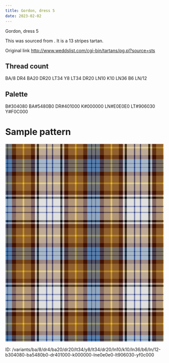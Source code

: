 ```yaml
---
title: Gordon, dress 5
date: 2023-02-02
---
```

Gordon, dress 5

This was sourced from <no value>.  It is a 13 stripes tartan.

Original link http://www.weddslist.com/cgi-bin/tartans/pg.pl?source=sts

## Thread count
BA/8 DR4 BA20 DR20 LT34 Y8 LT34 DR20 LN10 K10 LN36 B6 LN/12

## Palette
B#304080 BA#5480B0 DR#401000 K#000000 LN#E0E0E0 LT#906030 Y#F0C000

# Sample pattern

![Tartan detail](tartan.png "BA/8 DR4 BA20 DR20 LT34 Y8 LT34 DR20 LN10 K10 LN36 B6 LN/12 tartan")

ID: /variants/ba/8/dr4/ba20/dr20/lt34/y8/lt34/dr20/ln10/k10/ln36/b6/ln/12-b304080-ba5480b0-dr401000-k000000-lne0e0e0-lt906030-yf0c000